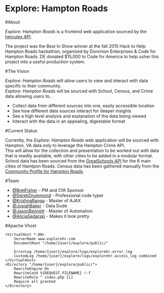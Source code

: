 Explore: Hampton Roads
======================

#About

_Explore: Hampton Roads_ is a frontend web application sourced by the [hercules API](https://github.com/Code4HR/hercules).

The project was the Best In Show winner at the fall 2015 Hack to Help Hampton Roads hackathon, organized by Dominion Enterprises & Code for Hampton Roads. 
DE donated $15,000 to Code for America to help usher this project into a useful production system.

#The Vision

_Explore: Hampton Roads_ will allow users to view and interact with data specific to their community.  
_Explore: Hampton Roads_ will be sourced with School, Census, and Crime data allowing users to..

* Collect data from different sources into one, easily accessible location
* See how different data sources interact for deeper insights
* See a high level analysis and explanation of the data being viewed
* Interact with the data in an appealing, digestable format

#Current Status

Currently, the _Explore: Hampton Roads_ web application will be sourced with Hampton, VA data only to leverage the Hampton Crime API.  
This will allow for the collection and presentation to be worked out with data that is readily available, with other cities to be added in a modular format. 
School data has been sourced from the [GreatSchools API](http://www.greatschools.org/api/docs/main.page) for the 6 main cities of Hamtpon Roads. 
Census data has been gathered manually from the [Community Profile for Hampton Roads](http://virginialmi.com/report_center/community_profiles/5109000323.pdf).


#Team

- [@BretFisher](https://github.com/bretfisher) - PM and CfA Sponsor
- [@DerekDrummond](https://github.com/ezzy1337) - Professional code typer
- [@KrishnaRanga](https://github.com/krishnaramya) - Master of AJAX
- [@JosiahBaker](https://github.com/josibake) - Data Dude
- [@JasonBennett](https://github.com/blackhatbrigade) - Master of Automation
- [@AliciaSedarski](https://github.com/asedarski) - Makes it look pretty


#Apache Vhost

```
<VirtualHost *:80>
    ServerName www.explorehr.com
    DocumentRoot "/home/{user}/explore/public/"

    ErrorLog /home/{user}/explore/logs/explorehr.error_log
    CustomLog /home/{user}/explore/logs/explorehr.access_log combined
</VirtualHost>
<Directory "/home/{user}/explore/public/">
    RewriteEngine On
    RewriteCond %{REQUEST_FILENAME} !-f
    RewriteRule ^ index.php [L]
    Require all granted
</Directory>
```